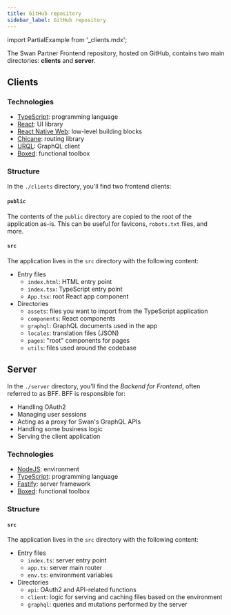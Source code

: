 ```yaml
---
title: GitHub repository
sidebar_label: GitHub repository
---
```

import PartialExample from '_clients.mdx';

The Swan Partner Frontend repository, hosted on GitHub, contains two main directories: **clients** and **server**.

## Clients

### Technologies

- [TypeScript](https://www.typescriptlang.org/): programming language
- [React](https://react.dev/): UI library
- [React Native Web](https://necolas.github.io/react-native-web/): low-level building blocks
- [Chicane](https://swan-io.github.io/chicane/): routing library
- [URQL](https://formidable.com/open-source/urql/): GraphQL client
- [Boxed](https://swan-io.github.io/boxed/): functional toolbox

### Structure

In the `./clients` directory, you'll find two frontend clients:

<PartialExample/>

#### `public`

The contents of the `public` directory are copied to the root of the application as-is.
This can be useful for favicons, `robots.txt` files, and more.

#### `src`

The application lives in the `src` directory with the following content:

- Entry files
    - `index.html`: HTML entry point
    - `index.tsx`: TypeScript entry point
    - `App.tsx`: root React app component
- Directories
    - `assets`: files you want to import from the TypeScript application
    - `components`: React components
    - `graphql`: GraphQL documents used in the app
    - `locales`: translation files (JSON)
    - `pages`: "root" components for pages
    - `utils`: files used around the codebase

## Server

In the `./server` directory, you'll find the *Backend for Frontend*, often referred to as BFF.
BFF is responsible for:

- Handling OAuth2
- Managing user sessions
- Acting as a proxy for Swan's GraphQL APIs
- Handling some business logic
- Serving the client application

### Technologies

- [NodeJS](https://nodejs.org/en): environment
- [TypeScript](https://www.typescriptlang.org/): programming language
- [Fastify](https://www.fastify.io/): server framework
- [Boxed](https://swan-io.github.io/boxed/): functional toolbox

### Structure

#### `src`

The application lives in the `src` directory with the following content:

- Entry files
    - `index.ts`: server entry point
    - `app.ts`: server main router
    - `env.ts`: environment variables
- Directories
    - `api`: OAuth2 and API-related functions
    - `client`: logic for serving and caching files based on the environment
    - `graphql`: queries and mutations performed by the server
